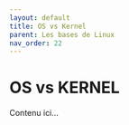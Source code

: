 ```yaml
---
layout: default
title: OS vs Kernel
parent: Les bases de Linux
nav_order: 22
---
```


# OS vs KERNEL

Contenu ici...
